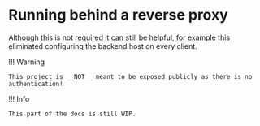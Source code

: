 # Running behind a reverse proxy

Although this is not required it can still be helpful, for example this eliminated configuring the backend host on every client.

!!! Warning

    This project is __NOT__ meant to be exposed publicly as there is no authentication!

!!! Info

    This part of the docs is still WIP.
